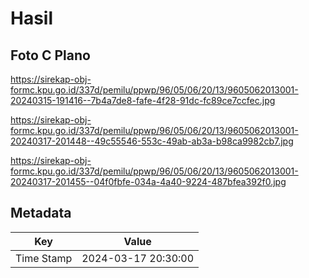 # Hasil

## Foto C Plano

https://sirekap-obj-formc.kpu.go.id/337d/pemilu/ppwp/96/05/06/20/13/9605062013001-20240315-191416--7b4a7de8-fafe-4f28-91dc-fc89ce7ccfec.jpg

https://sirekap-obj-formc.kpu.go.id/337d/pemilu/ppwp/96/05/06/20/13/9605062013001-20240317-201448--49c55546-553c-49ab-ab3a-b98ca9982cb7.jpg

https://sirekap-obj-formc.kpu.go.id/337d/pemilu/ppwp/96/05/06/20/13/9605062013001-20240317-201455--04f0fbfe-034a-4a40-9224-487bfea392f0.jpg


## Metadata

| Key        | Value               |
| ---------- | ------------------- |
| Time Stamp | 2024-03-17 20:30:00 |



